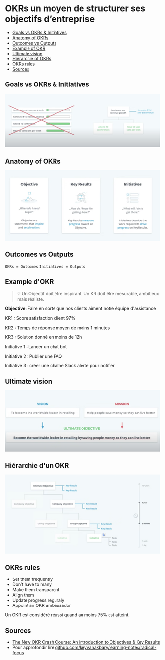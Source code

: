 # OKRs un moyen de structurer ses objectifs d’entreprise

- [Goals vs OKRs & Initiatives](#goals-vs-okrs--initiatives)
- [Anatomy of OKRs](#anatomy-of-okrs)
- [Outcomes vs Outputs](#outcomes-vs-outputs)
- [Example of OKR](#example-of-okr)
- [Ultimate vision](#ultimate-vision)
- [Hiérarchie of OKRs](#hiérarchie-of-okrs)
- [OKRs rules](#okrs-rules)
- [Sources](#sources)

## Goals vs OKRs & Initiatives

![1](/@assets/videos/1/1.png)

## Anatomy of OKRs

![2](/@assets/videos/1/2.png)

## Outcomes vs Outputs

`OKRs = Outcomes` `Initiatives = Outputs`

## Example d'OKR

> 💡 Un Objectif doit être inspirant. Un KR doit être mesurable, ambitieux mais réaliste.

**Objective**: Faire en sorte que nos clients aiment notre équipe d'assistance

KR1 : Score satisfaction client 97%

KR2 : Temps de réponse moyen de moins 1 minutes

KR3 : Solution donné en moins de 12h

Initiative 1 : Lancer un chat bot

Initiative 2 : Publier une FAQ

Initiative 3 : créer une chaîne Slack alerte pour notifier

## Ultimate vision

![3](/@assets/videos/1/3.png)

## Hiérarchie d'un OKR

![4](/@assets/videos/1/4.png)

## OKRs rules

- Set them frequently
- Don’t have to many
- Make them transparent
- Align them
- Update progress reguraly
- Appoint an OKR ambassador

Un OKR est considéré réussi quand au moins 75% est atteint.

## Sources

- [The New OKR Crash Course: An introduction to Objectives & Key Results](https://www.youtube.com/watch?v=EIcpFZ5rbHc&ab_channel=Perdoo)
- Pour approfondir lire [github.com/keyvanakbary/learning-notes/radical-focus](https://github.com/keyvanakbary/learning-notes/blob/master/books/radical-focus.md#okrs-for-mvps)
